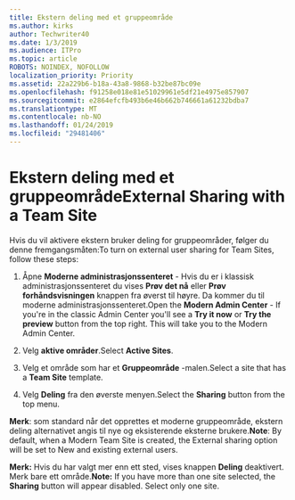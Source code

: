 ```yaml
---
title: Ekstern deling med et gruppeområde
ms.author: kirks
author: Techwriter40
ms.date: 1/3/2019
ms.audience: ITPro
ms.topic: article
ROBOTS: NOINDEX, NOFOLLOW
localization_priority: Priority
ms.assetid: 22a229b6-b18a-43a8-9868-b32be87bc09e
ms.openlocfilehash: f91258e018e81e51029961e5df21e4975e857907
ms.sourcegitcommit: e2864efcfb493b6e46b662b746661a61232bdba7
ms.translationtype: MT
ms.contentlocale: nb-NO
ms.lasthandoff: 01/24/2019
ms.locfileid: "29481406"
---
```

# <a name="external-sharing-with-a-team-site"></a><span data-ttu-id="240b0-102">Ekstern deling med et gruppeområde</span><span class="sxs-lookup"><span data-stu-id="240b0-102">External Sharing with a Team Site</span></span>

<span data-ttu-id="240b0-103">Hvis du vil aktivere ekstern bruker deling for gruppeområder, følger du denne fremgangsmåten:</span><span class="sxs-lookup"><span data-stu-id="240b0-103">To turn on external user sharing for Team Sites, follow these steps:</span></span> 
  
1. <span data-ttu-id="240b0-p101">Åpne **Moderne administrasjonssenteret** - Hvis du er i klassisk administrasjonssenteret du vises **Prøv det nå** eller **Prøv forhåndsvisningen** knappen fra øverst til høyre. Da kommer du til moderne administrasjonssenteret.</span><span class="sxs-lookup"><span data-stu-id="240b0-p101">Open the **Modern Admin Center** - If you're in the classic Admin Center you'll see a **Try it now** or **Try the preview** button from the top right. This will take you to the Modern Admin Center.</span></span> 
  
2. <span data-ttu-id="240b0-106">Velg **aktive områder**.</span><span class="sxs-lookup"><span data-stu-id="240b0-106">Select **Active Sites**.</span></span> 
  
3. <span data-ttu-id="240b0-107">Velg et område som har et **Gruppeområde** -malen.</span><span class="sxs-lookup"><span data-stu-id="240b0-107">Select a site that has a **Team Site** template.</span></span> 
  
4. <span data-ttu-id="240b0-108">Velg **Deling** fra den øverste menyen.</span><span class="sxs-lookup"><span data-stu-id="240b0-108">Select the **Sharing** button from the top menu.</span></span> 
  
 <span data-ttu-id="240b0-109">**Merk**: som standard når det opprettes et moderne gruppeområde, ekstern deling alternativet angis til nye og eksisterende eksterne brukere.</span><span class="sxs-lookup"><span data-stu-id="240b0-109">**Note**: By default, when a Modern Team Site is created, the External sharing option will be set to New and existing external users.</span></span> 
  
 <span data-ttu-id="240b0-p102">**Merk:** Hvis du har valgt mer enn ett sted, vises knappen **Deling** deaktivert. Merk bare ett område.</span><span class="sxs-lookup"><span data-stu-id="240b0-p102">**Note:** If you have more than one site selected, the **Sharing** button will appear disabled. Select only one site.</span></span> 
  

